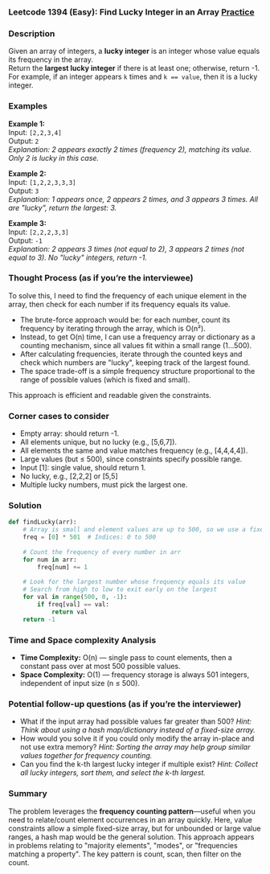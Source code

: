 ### Leetcode 1394 (Easy): Find Lucky Integer in an Array [Practice](https://leetcode.com/problems/find-lucky-integer-in-an-array)

### Description  
Given an array of integers, a **lucky integer** is an integer whose value equals its frequency in the array.  
Return the **largest lucky integer** if there is at least one; otherwise, return -1.  
For example, if an integer appears `k` times and `k == value`, then it is a lucky integer.

### Examples  

**Example 1:**  
Input: `[2,2,3,4]`  
Output: `2`  
*Explanation: 2 appears exactly 2 times (frequency 2), matching its value. Only 2 is lucky in this case.*

**Example 2:**  
Input: `[1,2,2,3,3,3]`  
Output: `3`  
*Explanation: 1 appears once, 2 appears 2 times, and 3 appears 3 times. All are "lucky", return the largest: 3.*

**Example 3:**  
Input: `[2,2,2,3,3]`  
Output: `-1`  
*Explanation: 2 appears 3 times (not equal to 2), 3 appears 2 times (not equal to 3). No "lucky" integers, return -1.*

### Thought Process (as if you’re the interviewee)  
To solve this, I need to find the frequency of each unique element in the array, then check for each number if its frequency equals its value.

- The brute-force approach would be: for each number, count its frequency by iterating through the array, which is O(n²).
- Instead, to get O(n) time, I can use a frequency array or dictionary as a counting mechanism, since all values fit within a small range (1...500).
- After calculating frequencies, iterate through the counted keys and check which numbers are "lucky", keeping track of the largest found.
- The space trade-off is a simple frequency structure proportional to the range of possible values (which is fixed and small).

This approach is efficient and readable given the constraints.

### Corner cases to consider  
- Empty array: should return -1.
- All elements unique, but no lucky (e.g., [5,6,7]).
- All elements the same and value matches frequency (e.g., [4,4,4,4]).
- Large values (but ≤ 500), since constraints specify possible range.
- Input [1]: single value, should return 1.
- No lucky, e.g., [2,2,2] or [5,5]
- Multiple lucky numbers, must pick the largest one.

### Solution

```python
def findLucky(arr):
    # Array is small and element values are up to 500, so we use a fixed-size frequency array.
    freq = [0] * 501  # Indices: 0 to 500
    
    # Count the frequency of every number in arr
    for num in arr:
        freq[num] += 1
    
    # Look for the largest number whose frequency equals its value
    # Search from high to low to exit early on the largest
    for val in range(500, 0, -1):
        if freq[val] == val:
            return val
    return -1
```

### Time and Space complexity Analysis  

- **Time Complexity:** O(n) — single pass to count elements, then a constant pass over at most 500 possible values.
- **Space Complexity:** O(1) — frequency storage is always 501 integers, independent of input size (n ≤ 500).

### Potential follow-up questions (as if you’re the interviewer)  

- What if the input array had possible values far greater than 500?
  *Hint: Think about using a hash map/dictionary instead of a fixed-size array.*
- How would you solve it if you could only modify the array in-place and not use extra memory?
  *Hint: Sorting the array may help group similar values together for frequency counting.*
- Can you find the k-th largest lucky integer if multiple exist?
  *Hint: Collect all lucky integers, sort them, and select the k-th largest.*

### Summary
The problem leverages the **frequency counting pattern**—useful when you need to relate/count element occurrences in an array quickly. Here, value constraints allow a simple fixed-size array, but for unbounded or large value ranges, a hash map would be the general solution. This approach appears in problems relating to "majority elements", "modes", or "frequencies matching a property". The key pattern is count, scan, then filter on the count.